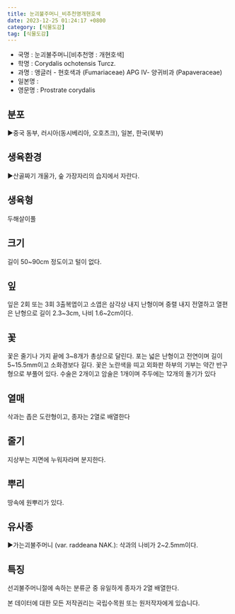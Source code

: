 ```yaml
---
title: 눈괴불주머니_비추천명개현호색
date: 2023-12-25 01:24:17 +0800
category: [식물도감]
tag: [식물도감]
---
```




- 국명 : 눈괴불주머니[비추천명 : 개현호색]
- 학명 : Corydalis ochotensis Turcz.
- 과명 : 앵글러 - 현호색과 (Fumariaceae) APG Ⅳ- 양귀비과 (Papaveraceae)
- 일본명 : 
- 영문명 : Prostrate corydalis


## 분포
▶중국 동부, 러시아(동시베리아, 오호츠크), 일본, 한국(북부)
## 생육환경
▶산골짜기 개울가, 숲 가장자리의 습지에서 자란다.
## 생육형
두해살이풀
## 크기
길이 50~90cm 정도이고 털이 없다.
## 잎
잎은 2회 또는 3회 3출복엽이고 소엽은 삼각상 내지 난형이며 중렬 내지 전열하고 열편은 난형으로 길이 2.3~3cm, 나비 1.6~2cm이다.
## 꽃
꽃은 줄기나 가지 끝에 3~8개가 총상으로 달린다. 포는 넓은 난형이고 전연이며 길이 5~15.5mm이고 소화경보다 길다. 꽃은 노란색을 띠고 외화판 하부의 기부는 약간 반구형으로 부풀어 있다. 수술은 2개이고 암술은 1개이며 주두에는 12개의 돌기가 있다
## 열매
삭과는 좁은 도란형이고, 종자는 2열로 배열한다
## 줄기
지상부는 지면에 누워자라며 분지한다.
## 뿌리
땅속에 원뿌리가 있다.
## 유사종
▶가는괴불주머니 (var. raddeana NAK.): 삭과의 나비가 2~2.5mm이다.
## 특징
선괴불주머니절에 속하는 분류군 중 유일하게 종자가 2열 배열한다.






본 데이터에 대한 모든 저작권리는 국립수목원 또는 원저작자에게 있습니다.
